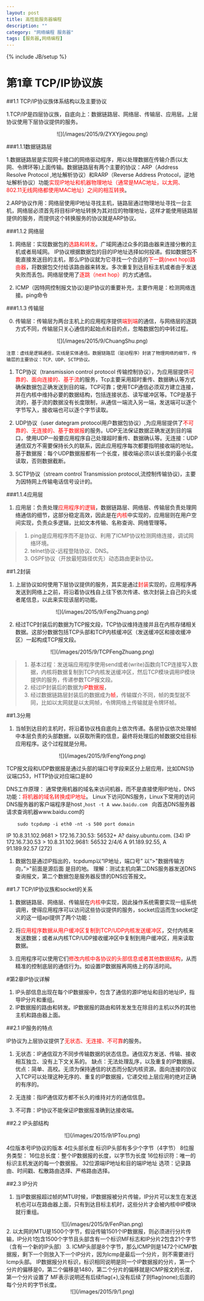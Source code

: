 ```yaml
---
layout: post
title: 高性能服务器编程 
description: ""
category: "网络编程 服务器"
tags: [服务器,网络编程]
---
```

{% include JB/setup %}

# 第1章 TCP/IP协议族

##1.1  TCP/IP协议族体系结构以及主要协议

1.TCP/IP是四层协议族，自底向上：数据链路层、网络层、传输层、应用层。上层协议使用下层协议提供的服务。

<center>![](/images/2015/9/ZYXYjiegou.png)</center>

###1.1.1数据链路层

1.数据链路层是实现网卡接口的网络驱动程序，用以处理数据在传输介质(以太网、令牌环等)上面传输。数据链路层有两个主要的协议：ARP（Address Resolve Protocol ,地址解析协议）和RARP（Reverse Address Protocol，逆地址解析协议）功能<font color=red>实现IP地址和机器物理地址（通常是MAC地址，以太网、802.11无线网络都使用MAC地址）之间的相互转换</font>。

2.ARP协议作用：网络层使用IP地址寻找主机，链路层通过物理地址寻找一台主机，网络层必须首先将目标IP地址转换为其对应的物理地址，这样才能使用链路层提供的服务，而提供这个转换服务的协议就是ARP协议。

###1.1.2 网络层

1. 网络层：实现数据包的<font color=red>选路和转发</font>。广域网通过众多的路由器来连接分散的主机或者局域网。
IP协议根据数据包的目的IP地址选择如何投递。假如数据包不能直接发送目的主机，那么IP协议就为它寻找一个合适的<font color=red>下一跳(next hop)路由器</font>，将数据包交付给该路由器来转发。多次重复到达目标主机或者由于发送失败而丢包。网络层使用了<font color=red>逐跳（next hop）</font>的方式通信。

2. ICMP（因特网控制报文协议)是IP协议的重要补充，主要作用是：检测网络连接。ping命令

###1.1.3 传输层

0. 传输层：传输层为两台主机上的应用程序提供<font color=red>端到端</font>的通信，与网络层的逐跳方式不同，传输层只关心通信的起始点和目的点，忽略数据包的中转过程。

<center>![](/images/2015/9/ChuangShu.png)</center>

    注意：虚线是逻辑通信，实线是实体通信。数据链路层（驱动程序）封装了物理网络的细节，传输层的主要协议：TCP、UDP、SCTP协议。

1. TCP协议（transmission control protocol 传输控制协议），为应用层提供<font color=red>可靠的、面向连接的、基于流</font>的服务，Tcp主要采用超时重传、数据确认等方式确保数据包正确发送到目的端，TCP可靠；使用TCP通信必须双方建立连接，并在内核中维持必要的数据结构，包括连接状态、读写缓冲区等。TCP是基于流的，基于流的数据没有长度限制，从通信一端流入另一端，发送端可以逐个字节写入，接收端也可以逐个字节读取。

2. UDP协议（user dategram protocol用户数据包协议）,为应用层提供了<font color=red>不可靠的、无连接的、基于数据报</font>的服务。UDP无法保证数据正确发送到目的端口，使用UDP一般要应用程序自己处理超时重传、数据确认等。无连接：UDP通信双方不需要保持长久的联系，因此应用程序每次都要指明接收端的地址。基于数据报：每个UDP数据报都有一个长度，接收端必须以该长度的最小长度读取，否则数据截断。

3. SCTP协议（stream control Transmission protocol,流控制传输协议)，主要为因特网上传输电话信号设计的。

###1.1.4应用层

1. 应用层：负责处理<font color=red>应用程序的逻辑</font>，数据链路层、网络层、传输层负责处理网络通信的细节，这部分稳定高效，因此是在<font color=red>内核</font>中实现的，应用层则在用户空间实现，负责众多逻辑，比如文本传输、名称查询、网络管理等。
>1. ping是应用程序而不是协议、利用了ICMP协议检测网络连接，调试网络环境。
>2. telnet协议-远程登陆协议、DNS。
>3. OSPF协议（开放最短路径优先）动态路由更新协议。

##1.2封装
1. 上层协议如何使用下层协议提供的服务，其实是通过<font color=red>封装</font>实现的，应用程序再发送到网络上之前，将沿着协议栈自上往下依次传递、依次封装上自己的头或者尾信息，以此来实现该层的功能。

<center>![](/images/2015/9/FengZhuang.png)</center>

2. 经过TCP封装后的数据为TCP报文段，TCP协议维持连接并且在内核存储相关数据。这部分数据包括TCP头部和TCP内核缓冲区（发送缓冲区和接收缓冲区）一起构成TCP报文段。


<center>![](/images/2015/9/TCPFengZhuang.png)</center>

>1. 基本过程：发送端应用程序使用send或者(write)函数向TCP连接写入数据，内核将数据复制到TCP内核发送缓冲区，然后TCP模块调用IP模块提供的服务，传递参数TCP报文段。
>2. 经过IP封装后的数据为<font color=red>IP数据报</font>，
>3. 经过数据链路层封装后的数据成为<font color=red>帧</font>，传输媒介不同，帧的类型就不同，比如以太网就是以太网帧，令牌网络上传输就是令牌环帧。

##1.3分用

1. 当帧到达目的主机时，将沿着协议栈自底向上依次传递。各层协议依次处理帧中本层负责的头部数据，以获取所需的信息，最终将处理后的帧数据交给目标应用程序。这个过程就是分用。

<center>![](/images/2015/9/FengYong.png)</center>

TCP报文段和UDP数据报是通过头部的端口号字段来区分上层应用，比如DNS协议端口53，HTTP协议对应端口是80

DNS工作原理：
通常使用机器的域名来访问机器，而不是直接使用IP地址，DNS功能：<font color=red>将机器的域名转换成IP地址</font>。
Linux下访问DNS服务，Linux下常用的访问DNS服务器的客户端程序是host ,`host -t A www.baidu.com ` 向首选DNS服务器请求查询机器www.baidu.com的

        sudo tcpdump -i eth0 -nt -s 500 port domain

IP 10.8.31.102.9681 > 172.16.7.30.53: 56532+ A? daisy.ubuntu.com. (34)
IP 172.16.7.30.53 > 10.8.31.102.9681: 56532 2/4/6 A 91.189.92.55, A 91.189.92.57 (272)
1. 数据包是通过IP指出的，tcpdump以“IP地址，端口号” 以“>"数据传输方向，”>"前面是源后面 是目的地。
理解：测试主机向第二DNS服务器发送DNS查询报文，第二个数据包是服务器反馈的DNS应答报文。

##1.7 TCP/IP协议族和socket的关系

1. 数据链路层、网络层、传输层在<font color=red>内核</font>中实现，因此操作系统需要实现一组系统调用，使得应用程序可以访问这些协议提供的服务，socket应运而生socket定义的这一组api提供了两个功能：

2. 将<font color=red>应用程序数据从用户缓冲区复制到TCP/UDP内核发送缓冲区</font>，交付内核来发送数据；或者从内核TCP/UDP接收缓冲区中复制到用户缓冲区，用来读取数据。

3. 应用程序可以使用它们<font color=red>修改内核中各协议的头部信息或者其他数据结构</font>，从而精准的控制底层的通信行为。如设置IP数据报再网络上的存活时间。

#第2章IP协议详解

1. IP头部信息出现在每个IP数据报中，包含了通信的源IP地址和目的地址IP，指导IP分片和重组。
2. IP数据报的路由和转发。IP数据报的路由和转发发生在除目的主机以外的其他主机和路由器上面。

##2.1 IP服务的特点

IP协议为上层协议提供了<font color=red>无状态、无连接、不可靠</font>的服务。

1. 无状态：IP通信双方不同步传输数据的状态信息。通信双方发送、传输、接收相互独立、没有上下文关系的。
 缺点：无法处理乱序，以及重复的IP数据报。
优点：简单、高校。无须为保持通信的状态而分配内核资源。面向连接的协议入TCP可以处理这种无序的、重复的IP数据报，它递交给上层应用的绝对正确的有序的。

2. 无连接：指IP通信双方都不长久的维持对方的通信信息。

3. 不可靠：IP协议不能保证IP数据报准确到达接收端。

##2.2 IP头部结构

<center>![](/images/2015/9/IPTou.png)</center>

4位版本号IP协议的版本
4位头部长度 标识IP头部有多少个字节（4字节）
8位服务类型：
16位总长度：整个IP数据报的长度，以字节为长度
16位标识符：唯一的标识主机发送的每一个数据报。
32位源端IP地址和目的端IP地址
选项：记录路由、时间戳、松散路由选择、严格路由选择。

##2.3 IP分片

1. 当IP数据报超过帧的MTU时候，IP数据报被分片传输，IP分片可以发生在发送机也可以在路由器上面，只有到达目标主机时，这些分片才会被内核中IP模块就行重组。
<center>![](/images/2015/9/FenPian.png)</center>
2. 以太网的MTU是1500个字节，假设传输1501个IP数据报，则必须进行分片传输，IP分片1包含1500个字节且头部含有一个标识MF标志和IP分片2包含21个字节（含有一个新的IP头部）
3. ICMP头部是8个字节，那么ICMP则是1472个ICMP数据报，剩下一个则放入下一个IP分片，因为Icmp是最后一个分片，则不需要进行Icmp头部。
IP数据报分片标识，标识相同说明是同一个IP数据报的分片，第一个分片的偏移是0，第二个偏移是1480，第二个分片的偏移就是ICMP报文的长度，第一个分片设置了 MF表示说明还有后续flag(+),没有后续了则flag(none);后面的每个分片的字节长度。
<center>![](/images/2015/9/1.png)</center>









